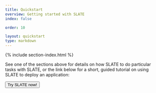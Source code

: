 ```yaml
---
title: Quickstart
overview: Getting started with SLATE
index: false

order: 10

layout: quickstart
type: markdown
---
```


{% include section-index.html %}

See one of the sections above for details on how SLATE to do particular tasks with SLATE, or the link below for a short, guided tutorial on using SLATE to deploy an application:

<div id="doc-call" class="container-fluid doc-call-container ">
    <div class="row doc-call-row">
        <div class="col-md-10 nofloat center-block">
            <div class="col-sm-9 text-center nofloat center-block">
                <a href="https://sandbox.slateci.io:5000"><button class="btn btn-slate">Try SLATE now!</button></a>    
            </div>
        </div>
    </div>
</div>

